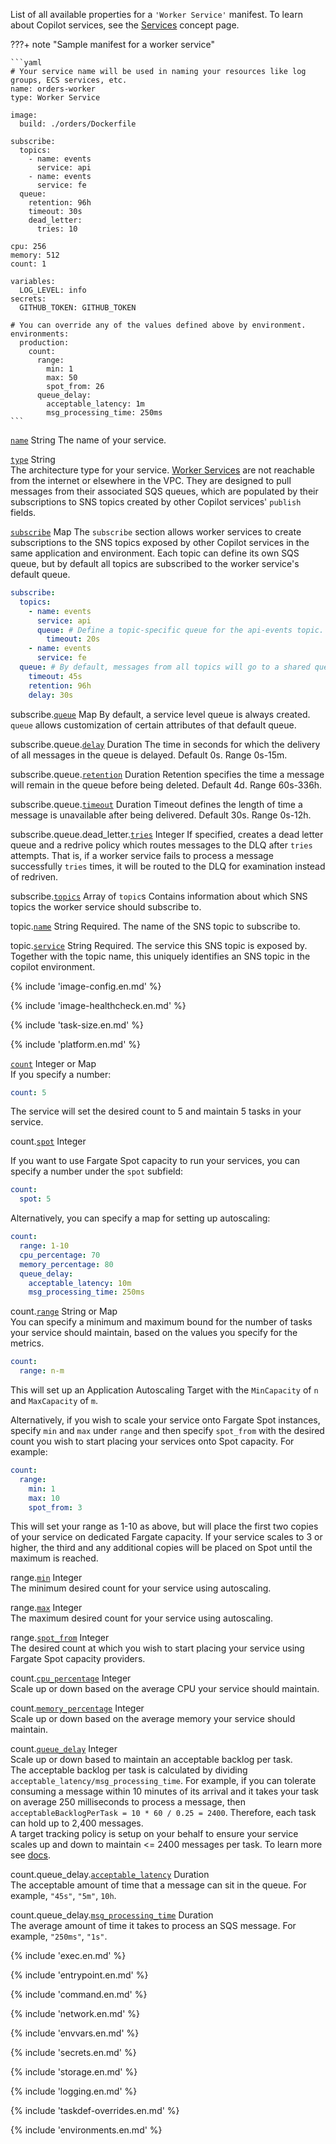 List of all available properties for a `'Worker Service'` manifest. To learn about Copilot services, see the [Services](../concepts/services.en.md) concept page.

???+ note "Sample manifest for a worker service"

    ```yaml
    # Your service name will be used in naming your resources like log groups, ECS services, etc.
    name: orders-worker
    type: Worker Service

    image:
      build: ./orders/Dockerfile

    subscribe:
      topics:
        - name: events
          service: api
        - name: events
          service: fe
      queue:
        retention: 96h
        timeout: 30s
        dead_letter:
          tries: 10

    cpu: 256
    memory: 512
    count: 1

    variables:
      LOG_LEVEL: info
    secrets:
      GITHUB_TOKEN: GITHUB_TOKEN

    # You can override any of the values defined above by environment.
    environments:
      production:
        count:
          range:
            min: 1
            max: 50
            spot_from: 26
          queue_delay:
            acceptable_latency: 1m
            msg_processing_time: 250ms
    ```

<a id="name" href="#name" class="field">`name`</a> <span class="type">String</span>
The name of your service.

<div class="separator"></div>

<a id="type" href="#type" class="field">`type`</a> <span class="type">String</span>  
The architecture type for your service. [Worker Services](../concepts/services.en.md#worker-service) are not reachable from the internet or elsewhere in the VPC. They are designed to pull messages from their associated SQS queues, which are populated by their subscriptions to SNS topics created by other Copilot services' `publish` fields.

<div class="separator"></div>

<a id="subscribe" href="#subscribe" class="field">`subscribe`</a> <span class="type">Map</span>
The `subscribe` section allows worker services to create subscriptions to the SNS topics exposed by other Copilot services in the same application and environment. Each topic can define its own SQS queue, but by default all topics are subscribed to the worker service's default queue. 

```yaml
subscribe:
  topics:
    - name: events
      service: api
      queue: # Define a topic-specific queue for the api-events topic.
        timeout: 20s 
    - name: events
      service: fe
  queue: # By default, messages from all topics will go to a shared queue.
    timeout: 45s
    retention: 96h
    delay: 30s
```

<span class="parent-field">subscribe.</span><a id="subscribe-queue" href="#subscribe-queue" class="field">`queue`</a> <span class="type">Map</span>
By default, a service level queue is always created. `queue` allows customization of certain attributes of that default queue.

<span class="parent-field">subscribe.queue.</span><a id="subscribe-queue-delay" href="#subscribe-queue-delay" class="field">`delay`</a> <span class="type">Duration</span>
The time in seconds for which the delivery of all messages in the queue is delayed. Default 0s. Range 0s-15m.

<span class="parent-field">subscribe.queue.</span><a id="subscribe-queue-retention" href="#subscribe-queue-retention" class="field">`retention`</a> <span class="type">Duration</span>
Retention specifies the time a message will remain in the queue before being deleted. Default 4d. Range 60s-336h.

<span class="parent-field">subscribe.queue.</span><a id="subscribe-queue-timeout" href="#subscribe-queue-timeout" class="field">`timeout`</a> <span class="type">Duration</span>
Timeout defines the length of time a message is unavailable after being delivered. Default 30s. Range 0s-12h.

<span class="parent-field">subscribe.queue.dead_letter.</span><a id="subscribe-queue-dead-letter-tries" href="#subscribe-queue-dead-letter-tries" class="field">`tries`</a> <span class="type">Integer</span>
If specified, creates a dead letter queue and a redrive policy which routes messages to the DLQ after `tries` attempts. That is, if a worker service fails to process a message successfully `tries` times, it will be routed to the DLQ for examination instead of redriven.

<span class="parent-field">subscribe.</span><a id="subscribe-topics" href="#subscribe-topics" class="field">`topics`</a> <span class="type">Array of `topic`s</span>
Contains information about which SNS topics the worker service should subscribe to.

<span class="parent-field">topic.</span><a id="topic-name" href="#topic-name" class="field">`name`</a> <span class="type">String</span>
Required. The name of the SNS topic to subscribe to.

<span class="parent-field">topic.</span><a id="topic-service" href="#topic-service" class="field">`service`</a> <span class="type">String</span>
Required. The service this SNS topic is exposed by. Together with the topic name, this uniquely identifies an SNS topic in the copilot environment.

{% include 'image-config.en.md' %}

{% include 'image-healthcheck.en.md' %}

{% include 'task-size.en.md' %}

{% include 'platform.en.md' %}

<div class="separator"></div>

<a id="count" href="#count" class="field">`count`</a> <span class="type">Integer or Map</span>  
If you specify a number:
```yaml
count: 5
```
The service will set the desired count to 5 and maintain 5 tasks in your service.

<span class="parent-field">count.</span><a id="count-spot" href="#count-spot" class="field">`spot`</a> <span class="type">Integer</span>

If you want to use Fargate Spot capacity to run your services, you can specify a number under the `spot` subfield:
```yaml
count:
  spot: 5
```

<div class="separator"></div>

Alternatively, you can specify a map for setting up autoscaling:
```yaml
count:
  range: 1-10
  cpu_percentage: 70
  memory_percentage: 80
  queue_delay:
    acceptable_latency: 10m
    msg_processing_time: 250ms
```

<span class="parent-field">count.</span><a id="count-range" href="#count-range" class="field">`range`</a> <span class="type">String or Map</span>  
You can specify a minimum and maximum bound for the number of tasks your service should maintain, based on the values you specify for the metrics.
```yaml
count:
  range: n-m
```
This will set up an Application Autoscaling Target with the `MinCapacity` of `n` and `MaxCapacity` of `m`.

Alternatively, if you wish to scale your service onto Fargate Spot instances, specify `min` and `max` under `range` and then specify `spot_from` with the desired count you wish to start placing your services onto Spot capacity. For example:

```yaml
count:
  range:
    min: 1
    max: 10
    spot_from: 3
```

This will set your range as 1-10 as above, but will place the first two copies of your service on dedicated Fargate capacity. If your service scales to 3 or higher, the third and any additional copies will be placed on Spot until the maximum is reached.

<span class="parent-field">range.</span><a id="count-range-min" href="#count-range-min" class="field">`min`</a> <span class="type">Integer</span>  
The minimum desired count for your service using autoscaling.

<span class="parent-field">range.</span><a id="count-range-max" href="#count-range-max" class="field">`max`</a> <span class="type">Integer</span>  
The maximum desired count for your service using autoscaling.

<span class="parent-field">range.</span><a id="count-range-spot-from" href="#count-range-spot-from" class="field">`spot_from`</a> <span class="type">Integer</span>  
The desired count at which you wish to start placing your service using Fargate Spot capacity providers.

<span class="parent-field">count.</span><a id="count-cpu-percentage" href="#count-cpu-percentage" class="field">`cpu_percentage`</a> <span class="type">Integer</span>  
Scale up or down based on the average CPU your service should maintain.

<span class="parent-field">count.</span><a id="count-memory-percentage" href="#count-memory-percentage" class="field">`memory_percentage`</a> <span class="type">Integer</span>  
Scale up or down based on the average memory your service should maintain.

<span class="parent-field">count.</span><a id="count-queue-delay" href="#count-queue-delay" class="field">`queue_delay`</a> <span class="type">Integer</span>   
Scale up or down based to maintain an acceptable backlog per task.  
The acceptable backlog per task is calculated by dividing `acceptable_latency/msg_processing_time`. For example, if you can tolerate consuming a message within 10 minutes 
of its arrival and it takes your task on average 250 milliseconds to process a message, then `acceptableBacklogPerTask = 10 * 60 / 0.25 = 2400`. Therefore, each task can hold up to 
2,400 messages.   
A target tracking policy is setup on your behalf to ensure your service scales up and down to maintain <= 2400 messages per task. To learn more see [docs](https://docs.aws.amazon.com/autoscaling/ec2/userguide/as-using-sqs-queue.html).

<span class="parent-field">count.queue_delay.</span><a id="count-queue-delay-acceptable-latency" href="#count-queue-delay-acceptable-latency" class="field">`acceptable_latency`</a> <span class="type">Duration</span>   
The acceptable amount of time that a message can sit in the queue. For example, `"45s"`, `"5m"`, `10h`.

<span class="parent-field">count.queue_delay.</span><a id="count-queue-delay-msg-processing-time" href="#count-queue-delay-msg-processing-time" class="field">`msg_processing_time`</a> <span class="type">Duration</span>   
The average amount of time it takes to process an SQS message. For example, `"250ms"`, `"1s"`.

{% include 'exec.en.md' %}

{% include 'entrypoint.en.md' %}

{% include 'command.en.md' %}

{% include 'network.en.md' %}

{% include 'envvars.en.md' %}

{% include 'secrets.en.md' %}

{% include 'storage.en.md' %}

{% include 'logging.en.md' %}

{% include 'taskdef-overrides.en.md' %}

{% include 'environments.en.md' %}
